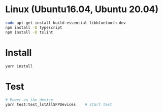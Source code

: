 # Linux (Ubuntu16.04, Ubuntu 20.04)
```bash
sudo apt-get install build-essential libbluetooth-dev
npm install -D typescript
npm install -D tslint
```


# Install 
```bash
yarn install
```

# Test
```bash
# Power on the device
yarn test:test_lstAllSPPDevices    # start test
```

